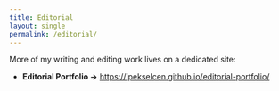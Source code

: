 ```yaml
---
title: Editorial
layout: single
permalink: /editorial/
---
```


More of my writing and editing work lives on a dedicated site:

- **Editorial Portfolio →** <https://ipekselcen.github.io/editorial-portfolio/>
